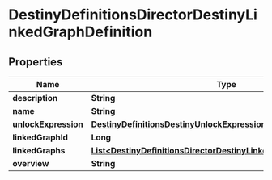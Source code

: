 
# DestinyDefinitionsDirectorDestinyLinkedGraphDefinition

## Properties
Name | Type | Description | Notes
------------ | ------------- | ------------- | -------------
**description** | **String** |  |  [optional]
**name** | **String** |  |  [optional]
**unlockExpression** | [**DestinyDefinitionsDestinyUnlockExpressionDefinition**](DestinyDefinitionsDestinyUnlockExpressionDefinition.md) |  |  [optional]
**linkedGraphId** | **Long** |  |  [optional]
**linkedGraphs** | [**List&lt;DestinyDefinitionsDirectorDestinyLinkedGraphEntryDefinition&gt;**](DestinyDefinitionsDirectorDestinyLinkedGraphEntryDefinition.md) |  |  [optional]
**overview** | **String** |  |  [optional]



